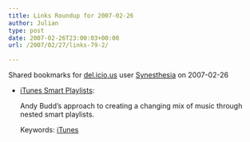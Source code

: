 ```yaml
---
title: Links Roundup for 2007-02-26
author: Julian
type: post
date: 2007-02-26T23:00:03+00:00
url: /2007/02/27/links-79-2/

---
```

Shared bookmarks for [del.icio.us][1] user  [Synesthesia][2] on 2007-02-26

  * [iTunes Smart Playlists][3]:
  
    Andy Budd&#8217;s approach to creating a changing mix of music through nested smart playlists.
  
    Keywords: [iTunes][4]

 [1]: https://del.icio.us/
 [2]: https://del.icio.us/synesthesia
 [3]: https://www.andybudd.com/archives/2005/08/itunes_smart_playlists/index.php "https://www.andybudd.com/archives/2005/08/itunes_smart_playlists/index.php"
 [4]: https://del.icio.us/synesthesia/iTunes